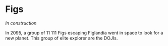 # Figs

_In construction_

In 2095, a group of 11 111 Figs escaping Figlandia went in space to look for a new planet. This group of elite explorer are the DOJIs.&#x20;
